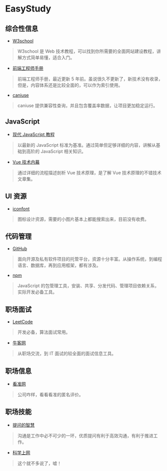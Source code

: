 # EasyStudy

## 综合性信息
+ [W3school](https://www.w3school.com.cn/index.html)

> W3school 是 Web 技术教程，可以找到你所需要的全面网站建设教程，讲解方式简单易懂，适合入门。

+ [前端工程师手册](https://leohxj.gitbooks.io/front-end-database/content/index.html)

> 前端工程师手册，最近更新 5 年前。虽说很久不更新了，新技术没有收录，但是，内容体系还是比较全面的，可以作为索引使用。

+ [caniuse](https://caniuse.com/#home)

> caniuse 提供兼容性查询，并且包含覆盖率数据，让项目更加稳定运行。

## JavaScript
+ [现代 JavaScript 教程](https://zh.javascript.info/)

> 以最新的 JavaScript 标准为基准。通过简单但足够详细的内容，讲解从基础到高阶的 JavaScript 相关知识。

+ [Vue 技术内幕](http://hcysun.me/vue-design/zh/)

> 通过详细的流程描述剖析 Vue 技术原理，是了解 Vue 技术原理的不错技术文章集。

## UI 资源
+ [iconfont](https://www.iconfont.cn/)

> 图标设计资源，需要的小图片基本上都能搜索出来，目前没有收费。

## 代码管理
+ [GitHub](https://github.com/)

> 面向开源及私有软件项目的托管平台，资源十分丰富。从操作系统，到编程语言、数据库，再到应用框架，都有涉及。

+ [npm](https://www.npmjs.com/)

> JavaScript 的包管理工具，安装、共享、分发代码、管理项目依赖关系，实际开发必备工具。

## 职场面试
+ [LeetCode](https://leetcode-cn.com/problemset/algorithms/)

> 开发必备，算法面试常用。

+ [牛客网](http://nowcoder.com/)

> 从职场交流，到 IT 面试的较全面的面试信息工具。

## 职场信息
+ [看准网](https://www.kanzhun.com/)

> 公司咋样，看看看准的匿名评价。

## 职场技能

+ [提问的智慧](https://github.com/ruby-china/How-To-Ask-Questions-The-Smart-Way/blob/master/README-zh_CN.md)

> 沟通是工作中必不可少的一环，优质提问有利于高效沟通，有利于推进工作。

+ [科学上网](https://crifan.github.io/scientific_network_summary/website/)

> 这个就不多说了，嘘！
